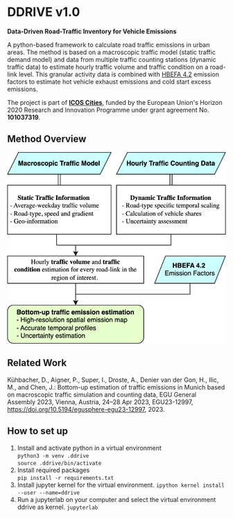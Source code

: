 # DDRIVE v1.0
**Data-Driven Road-Traffic Inventory for Vehicle Emissions**<br>

A python-based framework to calculate road traffic emissions in urban areas. The method is based on a macroscopic traffic model (static traffic demand model) and data from multiple traffic counting stations (dynamic traffic data) to estimate hourly traffic volume and traffic condition on a road-link level. This granular activity data is combined with [HBEFA 4.2](https://www.hbefa.net/) emission factors to estimate hot vehicle exhaust emissions and cold start excess emissions. 

The project is part of [**ICOS Cities**](https://www.icos-cp.eu/projects/icos-cities), funded by the European Union's Horizon 2020 Research and Innovation Programme under grant agreement No. **101037319**.

## Method Overview

<img src="./docs/img/method_overview.svg">


## Related Work
Kühbacher, D., Aigner, P., Super, I., Droste, A., Denier van der Gon, H., Ilic, M., and Chen, J.: Bottom-up estimation of traffic emissions in Munich based on macroscopic traffic simulation and counting data, EGU General Assembly 2023, Vienna, Austria, 24–28 Apr 2023, EGU23-12997, https://doi.org/10.5194/egusphere-egu23-12997, 2023.

## How to set up
1. Install and activate python in a virtual environment<br>
``python3 -m venv .ddrive``<br>
``source .ddrive/bin/activate``
2. Install required packages<br>
``pip install -r requirements.txt``
3. Install jupyter kernel for the virtual environment.
``ipython kernel install --user --name=ddrive``
4. Run a jupyterlab on your computer and select the virtual environment ddrive as kernel.
``jupyterlab``

